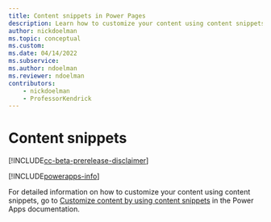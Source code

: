 ```yaml
---
title: Content snippets in Power Pages
description: Learn how to customize your content using content snippets.
author: nickdoelman
ms.topic: conceptual
ms.custom: 
ms.date: 04/14/2022
ms.subservice:
ms.author: ndoelman
ms.reviewer: ndoelman
contributors:
    - nickdoelman
    - ProfessorKendrick
---
```


# Content snippets 

[!INCLUDE[cc-beta-prerelease-disclaimer](../includes/cc-beta-prerelease-disclaimer.md)]

[!INCLUDE[powerapps-info](../includes/cc-powerapps-info.md)]

For detailed information on how to customize your content using content snippets, go to [Customize content by using content snippets](/powerapps/maker/portals/configure/customize-content-snippets) in the Power Apps documentation.


